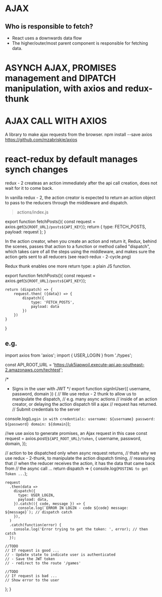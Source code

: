 # AJAX

## Who is responsible to fetch?

- React uses a downwards data flow
- The higher/outer/most parent component is responsible for fetching data.

# ASYNCH AJAX, PROMISES management and DIPATCH manipulation, with axios and redux-thunk

# AJAX CALL WITH AXIOS

A library to make ajax requests from the browser.
npm install --save axios
https://github.com/mzabriskie/axios

# react-redux by default manages synch changes

redux - 2 createas an action immediately after the api call creation, does not wait for it to come back.

In vanilla redux - 2, the action creator is expected to return an action object to pass to the reducers through the middleware and dispatch.

> actions/index.js

export function fetchPosts(){
const request = axios.get(`${ROOT_URL}/posts${API_KEY}`);
return {
type: FETCH_POSTS,
payload: request
};
}

In the action creator, when you create an action and return it, Redux, behind the scenes, passes that action to a function or method called
"dispatch", which takes care of all the steps using the middleware, and makes sure the action gets sent to all reducers (see react-redux - 2-cycle.png)

Redux thunk enables one more return type: a plain JS function.

export function fetchPosts(){
const request = axios.get(`${ROOT_URL}/posts${API_KEY}`);

    return (dispatch) => {
        request.then( ({data}) => {
            dispatch({
                type: 'FETCH_POSTS',
                payload: data
            })
        })
    }

}

## e.g.

import axios from 'axios';
import { USER_LOGIN } from './types';

const API_ROOT_URL =
'https://uk5iapwoil.execute-api.ap-southeast-2.amazonaws.com/techtest';

/\*

- Signs in the user with JWT
  \*/
  export function signInUser({ username, password, domain }) {
  // We use redux - 2 thunk to allow us to manipulate the dispatch,
  // e.g. many async actions
  // inside of an action creator, or delaying the action dispatch till a ajax
  // request has returned.
  // Submit credentials to the server

console.log(`Login in with credentials: username: ${username} password: ${password} domain: ${domain}`);

//we use axios to generate promises, an Ajax request in this case
const request = axios.post(`${API_ROOT_URL}/token`, {
username,
password,
domain,
});

// action to be dispatched only when async request returns,
// thats why we use redux - 2-thunk, to manipulate the action dispatch timing,
// reassuring that
// when the reducer receives the action, it has the data that came back from
// the async call ...
return dispatch => {
console.log(`POSTING to get Token ...`);

    request
      .then(data =>
        dispatch({
          type: USER_LOGIN,
          payload: data,
        }).catch(({ code, message }) => {
          console.log(`ERROR IN LOGIN - code ${code} message: ${message}`); // dispatch catch
        }),
      )
      .catch(function(error) {
        console.log('Error trying to get the token: ', error); // then catch
      });

    //TODO
    // If request is good ...
    // - Update state to indicate user is authenticated
    // - Save the JWT token
    // - redirect to the route '/games'

    //TODO
    // If request is bad ...
    // Show error to the user

};
}
